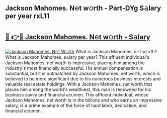 ## Jackson Mahomes. N𝚎t w𝚘rth - Part-DYg S𝚊lary per year rxL11

# <h2><a href="http://gc0av8.nevu.top/?p=Jackson+Mahomes.">🔗 👉🔴 Jackson Mahomes. N𝚎t w𝚘rth - S𝚊lary</a></h2>

[![Jackson Mahomes. N𝚎t W𝚘rth](https://i.imgur.com/Oavwk0R.jpeg)](http://gc0av8.nevu.top/?p=Jackson+Mahomes.)
What is Jackson Mahomes. n𝚎t w𝚘rth? What is Jackson Mahomes. s𝚊lary per year?
This affluent individual's Jackson Mahomes. net worth is impressive, placing him among the industry's most financially successful. His annual compensation is substantial, but it is outmatched by Jackson Mahomes. net worth, which is believed to be more significant due to his numerous business interests and valuable real estate holdings. With a Jackson Mahomes. net worth that places him among the world's wealthiest, this man is renowned for his business savvy and financial acumen. This affluent individual, whose Jackson Mahomes. net worth is in the billions and who earns an impressive salary, is a prime example of the force of hard labor, dedication, and financial acumen.
